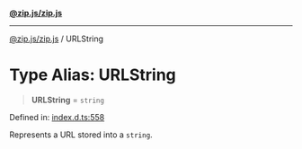 [**@zip.js/zip.js**](../README.md)

***

[@zip.js/zip.js](../globals.md) / URLString

# Type Alias: URLString

> **URLString** = `string`

Defined in: [index.d.ts:558](https://github.com/gildas-lormeau/zip.js/blob/347f13e008678d1fc6f83418c2c38f7e3569d2a4/index.d.ts#L558)

Represents a URL stored into a `string`.
